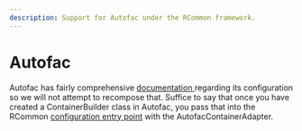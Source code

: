 ```yaml
---
description: Support for Autofac under the RCommon framework.
---
```


# Autofac

Autofac has fairly comprehensive [documentation ](https://autofac.org)regarding its configuration so we will not attempt to recompose that. Suffice to say that once you have created a ContainerBuilder class in Autofac, you pass that into the RCommon [configuration entry point](../../configuration.md) with the AutofacContainerAdapter.&#x20;
